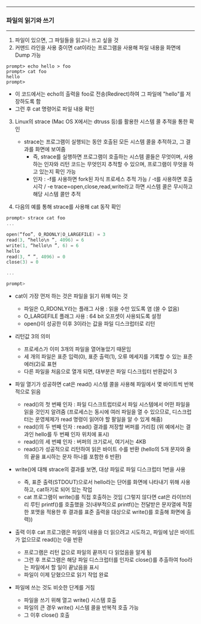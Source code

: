 -----
### 파일의 읽기와 쓰기
-----
1. 파일이 있으면, 그 파일들을 읽고나 쓰고 싶을 것
2. 커맨드 라인을 사용 중이면 cat이라는 프로그램을 사용해 파일 내용을 화면에 Dump 가능
```
prompt> echo hello > foo
prompt> cat foo
hello
prompt>
```

   - 이 코드에서는 echo의 출력을 foo로 전송(Redirect)하여 그 파일에 "hello"를 저장하도록 함
   - 그런 후 cat 명령어로 파일 내용 확인

3. Linux의 strace (Mac OS X에서는 dtruss 등)를 활용한 시스템 콜 추적을 통한 확인
   - strace는 프로그램이 실행되는 동안 호출된 모든 시스템 콜을 추적하고, 그 결과를 화면에 보여줌
     + 즉, strace를 실행하면 프로그램이 호출하는 시스템 콜들은 무엇이며, 사용하는 인자와 리턴 코드는 무엇인지 추적할 수 있으며, 프로그램이 무엇을 하고 있는지 확인 가능
     + 인자 : -f를 사용하면 fork된 자식 프로세스 추적 가능 / -t를 사용하면 호출 시각 / -e trace=open,close,read,write라고 하면 시스템 콜은 무시하고 해당 시스템 콜만 추적

4. 다음의 예를 통해 strace를 사용해 cat 동작 확인
```c
prompt> strace cat foo
...

open(“foo”, O_RDONLY|O_LARGEFILE) = 3
read(3, “hello\n ”, 4096) = 6
write(1, “hello\n ”, 6) = 6
hello
read(3, “ ”, 4096) = 0
close(3) = 0

...

prompt>
```
  - cat이 가장 먼저 하는 것은 파일을 읽기 위해 여는 것
    + 파일은 O_RDONLY라는 플래그 사용 : 읽을 수만 있도록 염 (쓸 수 없음)
    + O_LARGEFILE 플래그 사용 : 64 bit 오프셋이 사용되도록 설정
    + open()이 성공한 이후 3이라는 값을 파일 디스크럽터로 리턴

  - 리턴값 3의 의미
    + 프로세스가 이미 3개의 파일을 열어놓았기 때문임
    + 세 개의 파일은 표준 입력(0), 표준 출력(1), 오류 메세지를 기록할 수 있는 표준 에러(2)로 표현
    + 다른 파일을 처음으로 열개 되면, 대부분은 파일 디스크립터 반환값이 3

  - 파일 열기가 성공하면 cat은 read() 시스템 콜을 사용해 파일에서 몇 바이트씩 반복적으로 읽음
    + read()의 첫 번째 인자 : 파일 디스크트럽터로서 파일 시스템에서 어떤 파일을 읽을 것인지 알려줌 (프로세스는 동시에 여러 파일을 열 수 있으므로, 디스크럽터는 운영체제가 read 명령이 읽어야 할 팔일을 알 수 있게 해줌)
    + read()의 두 번째 인자 : read() 결과를 저장할 버퍼를 가리킴 (위 예에서는 결과인 hello를 두 번째 인자 위치에 표시)
    + read()의 세 번쨰 인자 : 버퍼의 크기로서, 여기서는 4KB
    + read()가 성공적으로 리턴하여 읽은 바이트 수를 반환 (hello의 5개 문자와 줄의 끝을 표시하는 문자 하나를 포함한 6 반환)

  - write()에 대해 strace의 결과를 보면, 대상 파일로 파일 디스크럽터 1번을 사용
    + 즉, 표준 출력(STDOUT)으로서 hello라는 단어를 화면에 나타내기 위해 사용하고, cat하기로 되어 있는 작업
    + cat 프로그램이 write()를 직접 호출하는 것임 (그렇지 않다면 cat은 라이브러리 루틴 printf()를 호출했을 것(내부적으로 printf()는 전달받은 문자열에 적절한 포맷을 적용한 후 결과를 표준 출력을 대상으로 write()를 호출해 화면에 출력))
  
  - 출력 이후 cat 프로그램은 파일의 내용을 더 읽으려고 시도하고, 파일에 남은 바이트가 없으므로 read()는 0을 반환
    + 프로그램은 리턴 값으로 파일의 끝까지 다 읽었음을 알게 됨
    + 그런 후 프로그램은 해당 파일 디스크럽터를 인자로 close()를 추출하여 foo라는 파일에서 할 일이 끝났음을 표시
    + 파일이 이제 닫혔으므로 읽기 작업 완료

  - 파일에 쓰는 것도 비슷한 단계를 거침
    + 파일을 쓰기 위해 열고 write() 시스템 호출
    + 파일의 큰 경우 write() 시스템 콜을 반복적 호출 가능
    + 그 이후 close() 호출
